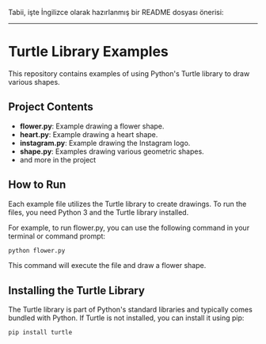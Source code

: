 Tabii, işte İngilizce olarak hazırlanmış bir README dosyası önerisi:

---

# Turtle Library Examples

This repository contains examples of using Python's Turtle library to draw various shapes.

## Project Contents

- **flower.py**: Example drawing a flower shape.
- **heart.py**: Example drawing a heart shape.
- **instagram.py**: Example drawing the Instagram logo.
- **shape.py**: Examples drawing various geometric shapes.
- and more in the project


## How to Run

Each example file utilizes the Turtle library to create drawings. To run the files, you need Python 3 and the Turtle library installed.

For example, to run flower.py, you can use the following command in your terminal or command prompt:

```bash
python flower.py
```

This command will execute the file and draw a flower shape.

## Installing the Turtle Library

The Turtle library is part of Python's standard libraries and typically comes bundled with Python. If Turtle is not installed, you can install it using pip:

```bash
pip install turtle
```



